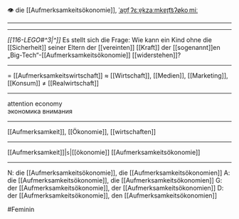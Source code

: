👁️ die [[Aufmerksamkeitsökonomie]], [ˈaʊ̯fˌʔɛːɐ̯kzaːmkɐɪ̯t͡sʔøkoˌmiː](https://youglish.com/pronounce/Aufmerksamkeitsökonomie/german)

---
---

*[[116-LEGO#^3|^]]* Es stellt sich die Frage: Wie kann ein Kind ohne die [[Sicherheit]] seiner Eltern der [[vereinten]] [[Kraft]] der [[sogenannt]]en „Big-Tech“-[[Aufmerksamkeitsökonomie]] [[widerstehen]]?





---
= [[Aufmerksamkeitswirtschaft]]
≈ [[Wirtschaft]], [[Medien]], [[Marketing]], [[Konsum]]
≠ [[Realwirtschaft]]

---
attention economy  
экономика внимания

---
[[Aufmerksamkeit]], [[Ökonomie]], [[wirtschaften]]

---
[[Aufmerksamkeit]]|`s`|[[ökonomie]]
[[Aufmerksamkeitsökonomie]]


---
N: die [[Aufmerksamkeitsökonomie]], die [[Aufmerksamkeitsökonomien]]
A: die [[Aufmerksamkeitsökonomie]], die [[Aufmerksamkeitsökonomien]]
G: der [[Aufmerksamkeitsökonomie]], der [[Aufmerksamkeitsökonomien]]
D: der [[Aufmerksamkeitsökonomie]], den [[Aufmerksamkeitsökonomien]]


#Feminin 